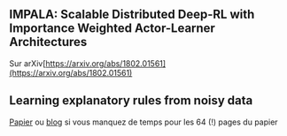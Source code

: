 ## IMPALA: Scalable Distributed Deep-RL with Importance Weighted Actor-Learner Architectures

Sur
arXiv[https://arxiv.org/abs/1802.01561](https://arxiv.org/abs/1802.01561)

## Learning explanatory rules from noisy data

[Papier](http://www.jair.org/media/5714/live-5714-10391-jair.pdf) ou
[blog](https://deepmind.com/blog/learning-explanatory-rules-noisy-data/)
si vous manquez de temps pour les 64 (!) pages du papier
